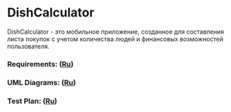 # DishCalculator
DishCalculator - это мобильное приложение, созданное для составления листа покупок с учетом количества людей и финансовых возможностей пользователя.
### Requirements: ([Ru](https://github.com/messi3nik/DishCalculator/blob/master/Documents/Requirements/Requirements.md))
### UML Diagrams: ([Ru](https://github.com/messi3nik/DishCalculator/blob/master/Documents/Diagrams/Diagrams.md))
### Test Plan: ([Ru](https://github.com/messi3nik/DishCalculator/blob/master/Documents/TestPlan/TestPlan.md))